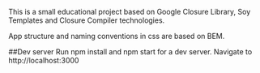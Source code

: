 This is a small educational project based on Google Closure Library, Soy Templates and Closure Compiler technologies. 

App structure and naming conventions in css are based on BEM.

##Dev server 
Run npm install and npm start for a dev server. Navigate to http://localhost:3000

